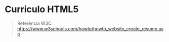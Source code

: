 # Curriculo HTML5

> Referência W3C: https://www.w3schools.com/howto/howto_website_create_resume.asp

